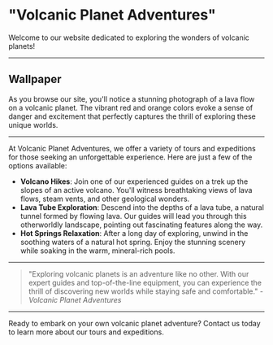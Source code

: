 <!--
Write me markdown content of website with wallpaper:

"A photograph of a lava flow on a volcanic planet, with the red and orange colors evoking a sense of danger and excitement."

The header of the page should not be copy of the text but rather a real content of the website which is using this wallpaper.

- Feel free to use structure like headings, bullets, numbering, blockquotes, paragraphs, horizontal lines, etc.
- You can use formatting like bold or _italic_
- You can include UTF-8 emojis
- Links should be only #hash anchors (and you can refer to the document itself)
- Do not include images
-->

<!--font:"Montserrat"-->

# "Volcanic Planet Adventures"
Welcome to our website dedicated to exploring the wonders of volcanic planets! 

---

## Wallpaper
As you browse our site, you'll notice a stunning photograph of a lava flow on a volcanic planet. The vibrant red and orange colors evoke a sense of danger and excitement that perfectly captures the thrill of exploring these unique worlds.

---

At Volcanic Planet Adventures, we offer a variety of tours and expeditions for those seeking an unforgettable experience. Here are just a few of the options available:

- **Volcano Hikes**: Join one of our experienced guides on a trek up the slopes of an active volcano. You'll witness breathtaking views of lava flows, steam vents, and other geological wonders.
- **Lava Tube Exploration**: Descend into the depths of a lava tube, a natural tunnel formed by flowing lava. Our guides will lead you through this otherworldly landscape, pointing out fascinating features along the way.
- **Hot Springs Relaxation**: After a long day of exploring, unwind in the soothing waters of a natural hot spring. Enjoy the stunning scenery while soaking in the warm, mineral-rich pools.

---

> "Exploring volcanic planets is an adventure like no other. With our expert guides and top-of-the-line equipment, you can experience the thrill of discovering new worlds while staying safe and comfortable." - *Volcanic Planet Adventures*

---

Ready to embark on your own volcanic planet adventure? Contact us today to learn more about our tours and expeditions.
